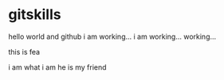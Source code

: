 # gitskills
hello world and github
i am working...
i am working... working...

this is fea

i am what i am
he is my friend
